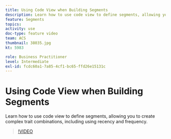 ```yaml
---
title: Using Code View when Building Segments
description: Learn how to use code view to define segments, allowing you to create complex trait combinations, including using recency and frequency.
feature: Segments
topics: 
activity: use
doc-type: feature video
team: ACS
thumbnail: 38035.jpg
kt: 5983

role: Business Practitioner
level: Intermediate
exl-id: fcdc60a1-7a85-4cf1-bc65-ffd26e15131c
---
```

# Using Code View when Building Segments

Learn how to use code view to define segments, allowing you to create complex trait combinations, including using recency and frequency.

>[!VIDEO](https://video.tv.adobe.com/v/38035/?quality=12&learn=on)
